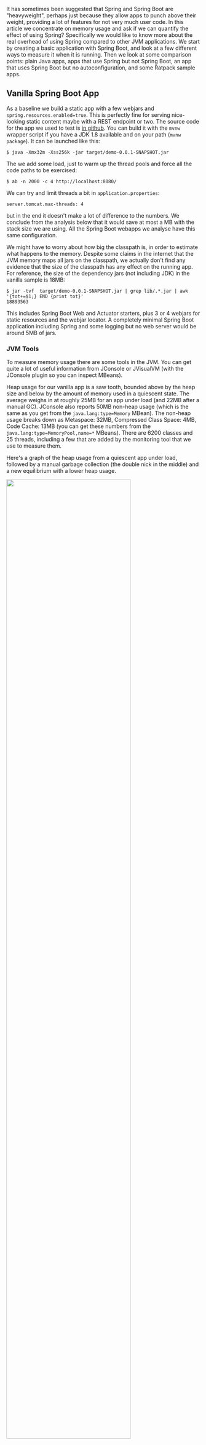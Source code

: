 It has sometimes been suggested that Spring and Spring Boot are
"heavyweight", perhaps just because they allow apps to punch above
their weight, providing a lot of features for not very much user
code. In this article we concentrate on memory usage and ask if we can
quantify the effect of using Spring? Specifically we would like to
know more about the real overhead of using Spring compared to other
JVM applications. We start by creating a basic application with Spring
Boot, and look at a few different ways to measure it when it is
running. Then we look at some comparison points: plain Java apps, apps
that use Spring but not Spring Boot, an app that uses Spring Boot but
no autoconfiguration, and some Ratpack sample apps.

## Vanilla Spring Boot App

As a baseline we build a static app with a few webjars and
`spring.resources.enabled=true`. This is perfectly fine for serving
nice-looking static content maybe with a REST endpoint or two. The
source code for the app we used to test is
[in github](https://github.com/dsyer/spring-boot-memory-blog/blob/master/demo). You
can build it with the `mvnw` wrapper script if you have a JDK 1.8
available and on your path (`mvnw package`). It can be launched like
this:

```
$ java -Xmx32m -Xss256k -jar target/demo-0.0.1-SNAPSHOT.jar
```

The we add some load, just to warm up the thread pools and force all
the code paths to be exercised:

```
$ ab -n 2000 -c 4 http://localhost:8080/
```

We can try and limit threads a bit in `application.properties`:

```
server.tomcat.max-threads: 4
```

but in the end it doesn't make a lot of difference to the numbers. We
conclude from the analysis below that it would save at most a MB with
the stack size we are using. All the Spring Boot webapps we analyse
have this same configuration.

We might have to worry about how big the classpath is, in order to
estimate what happens to the memory. Despite some claims in the
internet that the JVM memory maps all jars on the classpath, we
actually don't find any evidence that the size of the classpath has
any effect on the running app. For reference, the size of the
dependency jars (not including JDK) in the vanilla sample is 18MB:

```
$ jar -tvf  target/demo-0.0.1-SNAPSHOT.jar | grep lib/.*.jar | awk '{tot+=$1;} END {print tot}'
18893563
```

This includes Spring Boot Web and Actuator starters, plus 3 or 4
webjars for static resources and the webjar locator. A completely
minimal Spring Boot application including Spring and some logging but
no web server would be around 5MB of jars.

### JVM Tools

To measure memory usage there are some tools in the JVM. You can get
quite a lot of useful information from JConsole or JVisualVM (with the
JConsole plugin so you can inspect MBeans).

Heap usage for our vanilla app is a saw tooth, bounded above by the
heap size and below by the amount of memory used in a quiescent
state. The average weighs in at roughly 25MB for an app under load
(and 22MB after a manual GC). JConsole also reports 50MB non-heap
usage (which is the same as you get from the `java.lang:type=Memory`
MBean). The non-heap usage breaks down as Metaspace: 32MB, Compressed
Class Space: 4MB, Code Cache: 13MB (you can get these numbers from the
`java.lang:type=MemoryPool,name=*` MBeans). There are 6200 classes and
25 threads, including a few that are added by the monitoring tool that
we use to measure them.

Here's a graph of the heap usage from a quiescent app under load,
followed by a manual garbage collection (the double nick in the
middle) and a new equilibrium with a lower heap usage.

<img src="https://raw.githubusercontent.com/dsyer/spring-boot-memory-blog/master/manual-gc-web.png" width="80%"/>

Some tools in the JVM other than JConsole might also be
interesting. The first is `jps` which is useful for getting the
process id of the app you want to inspect with the other tools:

```
$ jps
4289 Jps
4330 demo-0.0.1-SNAPSHOT.jar
```

Then we have the `jmap` histogram:

```
$ jmap -histo 4330 | head

 num     #instances         #bytes  class name
----------------------------------------------
   1:          5241        6885088  [B
   2:         21233        1458200  [C
   3:          2548        1038112  [I
   4:         20970         503280  java.lang.String
   5:          6023         459832  [Ljava.lang.Object;
   6:         13167         421344  java.util.HashMap$Node
   7:          3386         380320  java.lang.Class

```

This data is of limited use because you can't trace the "big" objects back to their owners. For that you need a more fully featured profiler, like YourKit. YourKit does the aggregation for you and presents a list (although the details of how it does that are rather unclear).

Classloader statistics might also be revealing, and `jmap` has a way to inspect the classloaders in an app. It needs to run as root:

```
$ sudo ~/Programs/jdk1.8.0/bin/jmap -clstats 4330
Attaching to process ID 4330, please wait...
Debugger attached successfully.
Server compiler detected.
JVM version is 25.60-b23
finding class loader instances ..done.
computing per loader stat ..done.
please wait.. computing liveness....................................liveness analysis may be inaccurate ...
class_loader  classes  bytes  parent_loader  alive?  type

<bootstrap>	2123	3609965	  null  	live	<internal>
0x00000000f4b0d730	1	1476	0x00000000f495c890	dead	sun/reflect/DelegatingClassLoader@0x0000000100009df8
0x00000000f5a26120	1	1483	0x00000000f495c890	dead	sun/reflect/DelegatingClassLoader@0x0000000100009df8
0x00000000f52ba3a8	1	1472	  null  	dead	sun/reflect/DelegatingClassLoader@0x0000000100009df8
0x00000000f5a30520	1	880	0x00000000f495c890	dead	sun/reflect/DelegatingClassLoader@0x0000000100009df8
0x00000000f495c890	3972	6362902	0x00000000f495c8f0	dead	org/springframework/boot/loader/LaunchedURLClassLoader@0x0000000100060828
0x00000000f5b639b0	1	1473	0x00000000f495c890	dead	sun/reflect/DelegatingClassLoader@0x0000000100009df8
0x00000000f4b80a30	1	1473	0x00000000f495c890	dead	sun/reflect/DelegatingClassLoader@0x0000000100009df8
...

total = 93	6300	10405986	    N/A    	alive=1, dead=92	    N/A
```

There are loads of "dead" entries, but there is also a warning that the liveness information is not accurate. A manual GC doesn't get rid of them.

### Kernel Memory Tools

You would think that a Linux OS would provide plenty of insight into a running process, and it does, but Java processes are notoriously hard to analyse. This [popular SO link](http://stackoverflow.com/questions/561245/virtual-memory-usage-from-java-under-linux-too-much-memory-used)
talks about some of the problems in general. Lets have a look at some
of the tools that are available and see what they tell us about our
app.

First up is the good old `ps` (the tool you use to look at processes
on the command line). You can get a lot of the same information from
`top`. Here's our application process:

```
$ ps -au
USER       PID %CPU %MEM    VSZ   RSS TTY      STAT START   TIME COMMAND
dsyer     4330  2.4  2.1 2829092 169948 pts/5  Sl   18:03   0:37 java -Xmx32m -Xss256k -jar target/demo-0.0.1-SNAPSHOT.jar
...
```

RSS (Resident Set Size) values are in the range 150-190MB according to
`ps`. There is a tool called `smem` that is supposed to give a more
sanitized view, and to accurately reflect non-shared memory, but the
values there (for instance of PSS) aren't that
different. Interestingly the PSS values for a non-JVM process are
usually ​*significantly*​ lower than RSS, whereas for a JVM they are
comparable. The JVM is very jealous of its memory.

A lower level tool is `pmap`, where we can look at the memory
allocations assigned to a process. Numbers from `pmap` don't seem to
make much sense either:

```
$ pmap 4330
0000000000400000      4K r-x-- java
0000000000600000      4K rw--- java
000000000184c000    132K rw---   [ anon ]
00000000fe000000  36736K rw---   [ anon ]
00000001003e0000 1044608K -----   [ anon ]
...
00007ffe2de90000      8K r-x--   [ anon ]
ffffffffff600000      4K r-x--   [ anon ]
 total          3224668K
```

i.e. over 3GB for a process that we know is only using 80MB. Just
counting the '-----' entries gives you nearly all the 3GB. At least
that's consistent with the VSZ numbers from `ps`, but not very useful
for capacity management.

### Scale up Processes

A good test of how much memory is actually being used by a process is
to keep launching more of them until the operating system starts to
crumple. For example, to launch 40 identical vanilla processes:

```
$ for f in {8080..8119}; do (java -Xmx32m -Xss256k -jar target/demo-0.0.1-SNAPSHOT.jar --server.port=$f 2>&1 > target/$f.log &); done
```

They are all competing for memory resources so it takes them all a
while to start, which is fair enough. Once they all start they serve
their home pages quite efficiently (51ms latency over a crappy LAN at
99th percentile). Once they are up and running, stopping and starting
one of the processes is relatively quick (a few seconds not a few
minutes).

The VSZ numbers from `ps` are off the scale (as expected). The RSS
numbers look high too:

```
$ ps -au
USER       PID %CPU %MEM    VSZ   RSS TTY      STAT START   TIME COMMAND
dsyer    27429  2.4  2.1 2829092 169948 pts/5  Sl   18:03   0:37 java -Xmx32m -Xss256k -jar target/demo-0.0.1-SNAPSHOT.jar --server.port=8081
dsyer    27431  3.0  2.2 2829092 180956 pts/5  Sl   18:03   0:45 java -Xmx32m -Xss256k -jar target/demo-0.0.1-SNAPSHOT.jar --server.port=8082
...
```

RSS values are still in the range 150-190MB. If all 40 processes were
indepenently using this much memory that would account for 6.8GB,
which would blow my 8GB laptop out of the water. It runs fine, so most
of that RSS value is not really independent of other processes.

The Proportional Shared Size (PSS) from `smem` might a better estimate
we have of actual memory usage, but in fact it is not that different
from the RSS values:

```
$ smem
  PID User     Command                         Swap      USS      PSS      RSS
...
27435 dsyer    java -Xmx32m -Xss256k -jar         0   142340   142648   155516 
27449 dsyer    java -Xmx32m -Xss256k -jar         0   142452   142758   155568 
...
27441 dsyer    java -Xmx32m -Xss256k -jar         0   175156   175479   188796 
27451 dsyer    java -Xmx32m -Xss256k -jar         0   175256   175579   188900 
27463 dsyer    java -Xmx32m -Xss256k -jar         0   179592   179915   193224 

```

We can hypothesize that maybe the PSS number is still hugely inflated
by shared read-only memory (e.g. mapped jar files).

The 40 processes pretty much filled up the available memory on my
laptop (3.6GB before the apps started), and some paging was happening,
but not much. We can turn that into an estimate of the process
size: 3.6GB/40 = 90MB. Not far off the JConsole estimate.

## Do Nothing Plain Java App

As a useful comparison point, let's make a really basic Java
application that stays alive when we run it so we can meaure its
memory consumption:

```
public class Main throws Exception {
  public static void main (String[] args) {
    System.in.read();
  }
}
```

Results: heap 6MB, non-heap 14MB (Code Cache 4MB, Compressed Class
Space 1MB, Metaspace 9MB), 1500 classes. Hardly any classes loaded so
no surprise really.

## Do Nothing Spring Boot App

Now suppose we do the same thing but load a Spring application context
as well:

```java
@SpringBootApplication
public class MainApplication implements ApplicationRunner {

  @Override
  public void run(ApplicationArguments args) throws Exception {
    System.in.read();
  }

  public static void main(String[] args) throws Exception {
    SpringApplication.run(MainApplication.class, args);
  }

}
```

Heap 12MB (but drops to 6MB after a manual GC), non-heap 26MB (Code
Cache 7MB, Compressed Class Space 2MB, Metaspace 17MB), 3200 classes.
The graph below shows the heap usage from launching the app to the end
state. The big drop in the middle is the manual GC, and you can see
that after this the app stabilizes at a different saw tooth.

<img src="https://raw.githubusercontent.com/dsyer/spring-boot-memory-blog/master/manual-gc.png" width="80%"/>

Does Spring Boot itself (as opposed to just Spring) add a lot of
overhead to this application? For starters, we can test that by
removing the `@SpringBootApplication` annotation. Doing that means
that we load a context but don't do any autoconfiguration. The result
is: heap 11MB (drops to 5MB after a manual GC), non-heap 22MB (Code
Cache 5MB, Compressed Class Space 2MB, Metaspace 15MB), 2700
classes. The Spring Boot autoconfiguration premium, measured this way,
is about 1MB heap and 4MB non-heap.

Going a step further, we can create a Spring application context
manually without using any Spring Boot code at all. Doing this drops
the heap usage to 10MB (drops to 5MB after a manual GC), non-heap to
20MB (Code Cache 5MB, Compressed Class Space 2MB, Metaspace 13MB),
2400 classes. The Spring Boot total premium, measured this way, is
less than 2MB heap and about 6MB non-heap memory.

## Ratpack Groovy App

A simple Ratpack groovy app can be created using [lazybones](https://github.com/pledbrook/lazybones):

```
$ lazybones create ratpack .
$ ./gradlew build
$ unzip build/distributions/ratpack.zip
$ JAVA_OPTS='-Xmx32m -Xss256k' ./ratpack/bin/ratpack
```

```
$ ls -l build/distributions/ratpack/lib/*.jar | awk '{tot+=$5;} END {print tot}'
16277607
```

The used heap is pretty low to start with (13MB), grows to 22MB over
time. Metaspace is about 34MB. JConsole reports 43MB non-heap
usage. There are 31 threads.

## Ratpack Java App

Here's a really basic static app:

```
import ratpack.server.BaseDir;
import ratpack.server.RatpackServer;

public class DemoApplication {

  public static void main(String[] args) throws Exception {
    RatpackServer.start(s -> s
        .serverConfig(c -> c.baseDir(BaseDir.find()))
        .handlers(chain -> chain
            .all(ctx -> ctx.render("root handler!"))
        )
    );
  }

}
```

It runs in about 16MB heap, 28MB non-heap as a Spring Boot fat jar. As
a regular gradle application it's a bit lighter on heap (the cached
jars aren't needed) but uses the same non-heap memory. There are 30
threads. Interestingly there is no object that is bigger than 300KB,
whereas our Spring Boot apps with Tomcat generally have 10 or more
objects above that level.

## Variations on the Vanilla App

Running from exploded jar shaves up to 6MB off the heap (the
difference is cached jar data in the launcher). Also makes startup a
bit faster: less than 5s compared to as much as 7s when memory is
constrained with the fat jar.

A slimmed down version of the app with no static resources or webjars
runs at 23MB heap and 41MB non-heap as exploded archive (starts in
less than 3s).  The non-heap usage breaks down as Metaspace: 35MB,
Compressed Class Space: 4MB, Code Cache: 4MB. Spring `ReflectionUtils`
jumps to near the top of the memory chart in YourKit with Spring 4.2.3
(2nd only to Tomcat `NioEndpoint`). The `ReflectionUtils` should
shrink under memory pressure but they don't in practice so
Spring 4.2.4
[clears the caches](https://jira.spring.io/browse/SPR-13783) once the
context has started, resulting in some memory savings (down to about
20MB heap). `DefaultListableBeanFactory` drops down to 3rd place and
is almost half the size it was with the resource chain (webjars
locator) but it won't shrink any further without removing more
features.

In turns out that the `NioEndpoint` has
a 1MB "oom parachute" that it holds onto until it detects an
`OutOfMemoryError`. You can customize it to zero and forgo the
parachute to save an extra MB of heap, e.g:

```java
@SpringBootApplication
public class SlimApplication implements EmbeddedServletContainerCustomizer {

  @Override
  public void customize(ConfigurableEmbeddedServletContainer container) {
    if (container instanceof TomcatEmbeddedServletContainerFactory) {
      TomcatEmbeddedServletContainerFactory tomcat = (TomcatEmbeddedServletContainerFactory) container;
      tomcat.addConnectorCustomizers(connector -> {
        ProtocolHandler handler = connector.getProtocolHandler();
        if (handler instanceof Http11NioProtocol) {
          Http11NioProtocol http = (Http11NioProtocol) handler;
          http.getEndpoint().setOomParachute(0);
        }
      });
    }
  }

...

}
```

Using Jetty instead of Tomcat makes no difference whatsoever to the
overall memory or heap, even though the `NioEndpoint` is high on the
"Biggest objects" list in YourKit (takes about 1MB), and there is no
corresponding blip for Jetty. It also doesn't start up any quicker.

As an example of a "real" Spring Boot app, Zipkin (Java) runs fine
with with `-Xmx32m -Xss256k`, at least for short periods. It settles
with a heap of about 24MB and non-heap about 55MB.

The `spring-cloud-stream` sample sink (with Redis transport) also runs
fine with `-Xmx32m -Xss256k` and similar memory usage profile
(i.e. roughly 80MB total). The actuator endpoints are active but don't
do much to the memory profile. Slightly slower startup maybe.

## Tomcat Container

Instead of using the emedded container in Spring Boot, what if we
deploy a traditional war file to a Tomcat container?

<img src="https://raw.githubusercontent.com/dsyer/spring-boot-memory-blog/master/manual-gc-tomcat.png" width="80%"/>

The container starts and warms up a bit and uses of order 50MB heap,
and 40MB non-heap. Then we deploy a war of the vanilla Spring Boot
app, and there's a spike in heap usage, which settles down to about
100MB. We do a manual GC and it drops down to below 50MB, and then add
some load and it jumps up to about 140MB. A manual GC drops it back
down to below 50MB. So we have no reason to believe this app is really
using much if any additional heap compared to the container. It uses
some when under load, but it can always reclaim it under GC pressure.

Metaspace, however tells a different story, it goes up from 14MB to
41MB in the single app under load. Total non-heap usage is reported at
59MB in the final state.

### Deploy another application

If we add another copy of the same application to the Tomcat
container, trough heap consumption goes up a bit (above 50MB) and
metaspace is up to 55MB. Under load heap usage jumps to 250MB or so,
but always seems to be reclaimable.

Then we add some more apps. With six apps deployed the metaspace is up
to 115MB and total non-heap to 161MB. This is consistent with what we
saw for a single app: each one costs us about 20MB non-heap
memory. Heap usage hits 400MB under load, so this doesn't go up
proportionally (however it is being managed from above, so maybe
that's not surprising). The trough of heap usage is up to about 130MB,
so the cumulative effect of adding apps on the heap is visible there
(about 15MB per app).

When we constrain Tomcat to the same amount of heap that the six apps
would have in our vanilla embedded launch (`-Xmx192m`) the heap under
load is more or less at its limit (190MB), and the trough after a
manual GC is 118MB. Non-heap memory is reported as 154MB. The heap
trough and non-heap usage is not identical but consistent with the
unconstrained Tomcat instance (which actually had a 1GB
heap). Compared to the embedded containers the total memory usage,
including the full heap, is a bit smaller because some of the non-heap
memory is apparently shared between apps (344MB compared to
492MB). For more realistic apps that require more heap themselves the
difference will not be proportionally as big (50MB out of 8GB is
negligible). Also any app that manages its own thread pool (not
uncommon in real life Spring applications) will incur an additional
non-heap memory penalty for the threads it needs.

## Rule of Thumb Process Sizes

A very rough estimate for actual memory usage would be the heap size
plus 20 times the stack size (for the 20 threads typical in a servlet
container), plus a bit, so maybe 40MB per process in our vanilla
app. That estimate is a bit low, given the JConsole numbers (50MB plus
the heap, or 82MB). We can observe, though, that the non-heap usage in
our apps is roughly proportional to the number of classes loaded. Once
you correct for the stack size the correlation improves, so a better
rule of thumb might be one that is proportional to the number of
classes loaded:

```
memory = heap + non-heap

non-heap = threads x stack + classes x 7/1000 
```

The vanilla app loads about 6000 classes and the do nothing Java main
loads about 1500. The estimate is accurate for the vanilla app and the
do nothing Java app.

Adding Spring Cloud Eureka discovery only loads about another 1500
classes, and uses about 40 threads, so it should use a bit more
non-heap memory, but not a lot (and indeed it does use about 70MB with
256KB stacks, where the rule of thumb would predict 63MB).

The performance of this model for the apps we measured is shown below:

<img src="https://raw.githubusercontent.com/dsyer/spring-boot-memory-blog/master/non-heap-correlation.png" width="80%"/>

## Summary of Data

| Application | Heap (MB) | Non Heap (MB) | Threads | Classes |
|-------------|------------|----------|---------|---------|
|Vanilla        |22  |50	|25	|6200|	
|Plain Java	    |6   |14	|11	|1500|	
|Spring Boot	|6   |26	|11	|3200|	
|No Actuator	|5   |22	|11	|2700|	
|Spring Only    |5   |20	|11	|2400|
|Eureka	Client  |80*  |70	|40	|7600|
|Ratpack Groovy |22  |43    |24 |5300|
|Ratpack Java   |16  |28    |22 |3000|

\* Only the Eureka client has a larger heap: all the others are set
explicitly to `-Xmx32m`.

## Conclusions

The effect Spring Boot on its own has on a Java application is to use
a bit more heap and non-heap memory, mostly because of extra classes
it has to load. The difference can be quantified as roughly an extra
2MB heap and 12MB non-heap. In a real application that might consume
many times as much for actual business purposes this is pretty
insignificant. The difference between vanilla Spring and Spring Boot
is a few MB total (neither here nor there really). The Spring Boot
team have only just started measuring things in this level of detail
so we can probably expect optimizations in the future anyway. When we
compare memory usage for apps deployed in a single Tomcat container
with the same apps deployed as independent processes, not surprisingly
the single container packs the apps more densely in memory. The
penalty for a standalone process is mainly related to non-heap usage
though, which adds up to maybe 30MB per app when the number of apps is
much larger than the number of containers (and less otherwise). We
wouldn't expect this to increase as apps use more heap, so in most
real apps it is not significant. The benefits of deploying an app as
an independent process following the
[twelve-factor](http://twelvefactor.net) and Cloud Native principles,
outweigh the cost of using a bit more memory in our opinion. As a
final note, we observe that the native tools in the operating system
are not nearly as good as the ones provided by the JVM, when you want
to inspect a process and find out about its memory usage.
